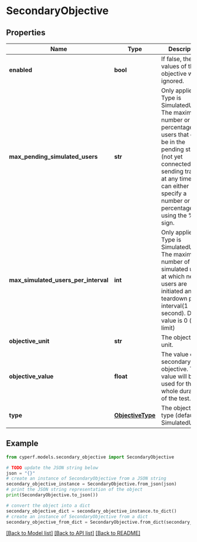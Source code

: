 # SecondaryObjective


## Properties

Name | Type | Description | Notes
------------ | ------------- | ------------- | -------------
**enabled** | **bool** | If false, the values of this objective will be ignored. | 
**max_pending_simulated_users** | **str** | Only applies if Type is SimulatedUsers. The maximum number or percentage of users that can be in the pending state (not yet connected and sending traffic) at any time. You can either specify a number or a percentage using the % sign. | 
**max_simulated_users_per_interval** | **int** | Only applies if Type is SimulatedUsers. The maximum number of simulated users at which new users are initiated and teardown per interval(1 second). Default value is 0 (no limit) | [optional] 
**objective_unit** | **str** | The objective&#39;s unit. | 
**objective_value** | **float** | The value of the secondary objective. This value will be used for the whole duration of the test. | 
**type** | [**ObjectiveType**](ObjectiveType.md) | The objective&#39;s type (default: SimulatedUsers). | 

## Example

```python
from cyperf.models.secondary_objective import SecondaryObjective

# TODO update the JSON string below
json = "{}"
# create an instance of SecondaryObjective from a JSON string
secondary_objective_instance = SecondaryObjective.from_json(json)
# print the JSON string representation of the object
print(SecondaryObjective.to_json())

# convert the object into a dict
secondary_objective_dict = secondary_objective_instance.to_dict()
# create an instance of SecondaryObjective from a dict
secondary_objective_from_dict = SecondaryObjective.from_dict(secondary_objective_dict)
```
[[Back to Model list]](../README.md#documentation-for-models) [[Back to API list]](../README.md#documentation-for-api-endpoints) [[Back to README]](../README.md)


